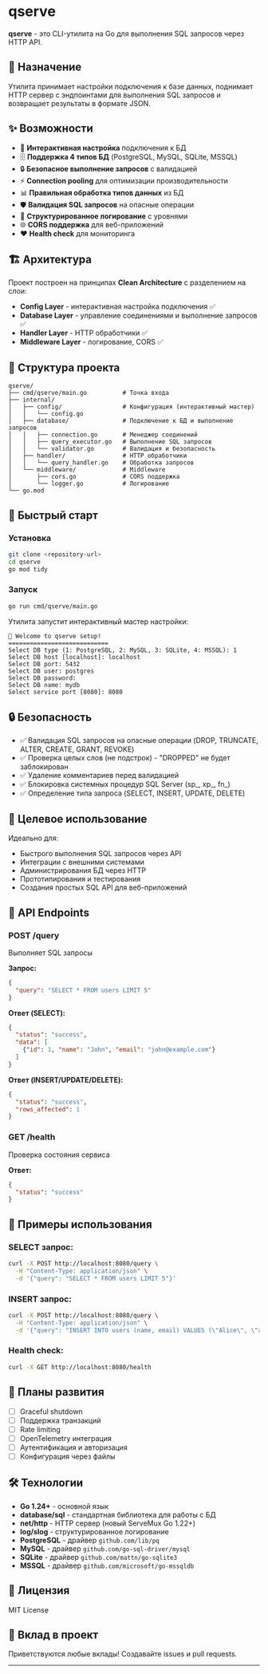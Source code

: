 # qserve

**qserve** - это CLI-утилита на Go для выполнения SQL запросов через HTTP API.

## 🎯 Назначение

Утилита принимает настройки подключения к базе данных, поднимает HTTP сервер с эндпоинтами для выполнения SQL запросов и возвращает результаты в формате JSON.

## ✨ Возможности

- 🔧 **Интерактивная настройка** подключения к БД
- 🗄️ **Поддержка 4 типов БД** (PostgreSQL, MySQL, SQLite, MSSQL)
- 🔒 **Безопасное выполнение запросов** с валидацией
- ⚡ **Connection pooling** для оптимизации производительности
- 📊 **Правильная обработка типов данных** из БД
- 🛡️ **Валидация SQL запросов** на опасные операции
- 📝 **Структурированное логирование** с уровнями
- 🌐 **CORS поддержка** для веб-приложений
- ❤️ **Health check** для мониторинга

## 🏗️ Архитектура

Проект построен на принципах **Clean Architecture** с разделением на слои:

- **Config Layer** - интерактивная настройка подключения ✅
- **Database Layer** - управление соединениями и выполнение запросов ✅
- **Handler Layer** - HTTP обработчики ✅
- **Middleware Layer** - логирование, CORS ✅

## 📁 Структура проекта

```
qserve/
├── cmd/qserve/main.go          # Точка входа
├── internal/
│   ├── config/                 # Конфигурация (интерактивный мастер)
│   │   └── config.go
│   ├── database/               # Подключение к БД и выполнение запросов
│   │   ├── connection.go       # Менеджер соединений
│   │   ├── query_executor.go   # Выполнение SQL запросов
│   │   └── validator.go        # Валидация и безопасность
│   ├── handler/                # HTTP обработчики
│   │   └── query_handler.go    # Обработка запросов
│   └── middleware/             # Middleware
│       ├── cors.go             # CORS поддержка
│       └── logger.go           # Логирование
└── go.mod
```

## 🚀 Быстрый старт

### Установка

```bash
git clone <repository-url>
cd qserve
go mod tidy
```

### Запуск

```bash
go run cmd/qserve/main.go
```

Утилита запустит интерактивный мастер настройки:

```
🔧 Welcome to qserve setup!
============================
Select DB type (1: PostgreSQL, 2: MySQL, 3: SQLite, 4: MSSQL): 1
Select DB host [localhost]: localhost
Select DB port: 5432
Select DB user: postgres
Select DB password: 
Select DB name: mydb
Select service port [8080]: 8080
```

## 🔒 Безопасность

- ✅ Валидация SQL запросов на опасные операции (DROP, TRUNCATE, ALTER, CREATE, GRANT, REVOKE)
- ✅ Проверка целых слов (не подстрок) - "DROPPED" не будет заблокирован
- ✅ Удаление комментариев перед валидацией
- ✅ Блокировка системных процедур SQL Server (sp_, xp_, fn_)
- ✅ Определение типа запроса (SELECT, INSERT, UPDATE, DELETE)

## 🎯 Целевое использование

Идеально для:
- Быстрого выполнения SQL запросов через API
- Интеграции с внешними системами
- Администрирования БД через HTTP
- Прототипирования и тестирования
- Создания простых SQL API для веб-приложений

## 📡 API Endpoints

### POST /query
Выполняет SQL запросы

**Запрос:**
```json
{
  "query": "SELECT * FROM users LIMIT 5"
}
```

**Ответ (SELECT):**
```json
{
  "status": "success",
  "data": [
    {"id": 1, "name": "John", "email": "john@example.com"}
  ]
}
```

**Ответ (INSERT/UPDATE/DELETE):**
```json
{
  "status": "success",
  "rows_affected": 1
}
```

### GET /health
Проверка состояния сервиса

**Ответ:**
```json
{
  "status": "success"
}
```

## 🧪 Примеры использования

### SELECT запрос:
```bash
curl -X POST http://localhost:8080/query \
  -H "Content-Type: application/json" \
  -d '{"query": "SELECT * FROM users LIMIT 5"}'
```

### INSERT запрос:
```bash
curl -X POST http://localhost:8080/query \
  -H "Content-Type: application/json" \
  -d '{"query": "INSERT INTO users (name, email) VALUES (\"Alice\", \"alice@example.com\")"}'
```

### Health check:
```bash
curl -X GET http://localhost:8080/health
```

## 🚧 Планы развития

- [ ] Graceful shutdown
- [ ] Поддержка транзакций
- [ ] Rate limiting
- [ ] OpenTelemetry интеграция
- [ ] Аутентификация и авторизация
- [ ] Конфигурация через файлы

## 🛠️ Технологии

- **Go 1.24+** - основной язык
- **database/sql** - стандартная библиотека для работы с БД
- **net/http** - HTTP сервер (новый ServeMux Go 1.22+)
- **log/slog** - структурированное логирование
- **PostgreSQL** - драйвер `github.com/lib/pq`
- **MySQL** - драйвер `github.com/go-sql-driver/mysql`
- **SQLite** - драйвер `github.com/mattn/go-sqlite3`
- **MSSQL** - драйвер `github.com/microsoft/go-mssqldb`

## 📝 Лицензия

MIT License

## 🤝 Вклад в проект

Приветствуются любые вклады! Создавайте issues и pull requests.

---

